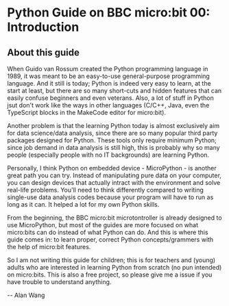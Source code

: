 # Python Guide on BBC micro:bit 00: Introduction

## About this guide

When Guido van Rossum created the Python programming language in 1989, it was meant to be an easy-to-use general-purpose programming language. And it still is today; Python is indeed very easy to learn, at the start at least, but there are so many short-cuts and hidden features that can easily confuse beginners and even veterans. Also, a lot of stuff in Python jsut don't work like the ways in other languages (C/C++, Java, even the TypeScript blocks in the MakeCode editor for micro:bit).

Another problem is that the learning Python today is almost exclusively aim for data science/data analysis, since there are so many popular third party packages designed for Python. These tools only require minimum Python; since job demand in data analysis is still high, this is probably why so many people (especially people with no IT backgrounds) are learning Python.

Personally, I think Python on embedded device - MicroPython - is another great path you can try. Instead of manipulating pure data on your computer, you can design devices that actually intract with the environment and solve real-life problems. You'll need to think differently compared to writing single-use data analysis codes because your program will have to run as long as it can. It helped a lot for my own Python skills.

From the beginning, the BBC micro:bit microtontroller is already designed to use MicroPython, but most of the guides are more focused on what micro:bits can do instead of what Python can do. And this is where this guide comes in: to learn proper, correct Python concepts/grammers with the help of micro:bit features.

So I am not writing this guide for children; this is for teachers and (young) adults who are interested in learning Python from scratch (no pun intended) on micro:bits. This is also a free project, so please give me a issue if you have trouble to understand anything.

-- Alan Wang
